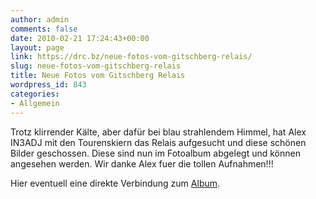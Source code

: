 ```yaml
---
author: admin
comments: false
date: 2010-02-21 17:24:43+00:00
layout: page
link: https://drc.bz/neue-fotos-vom-gitschberg-relais/
slug: neue-fotos-vom-gitschberg-relais
title: Neue Fotos vom Gitschberg Relais
wordpress_id: 843
categories:
- Allgemein
---
```


Trotz klirrender Kälte, aber dafür bei blau strahlendem Himmel, hat Alex IN3ADJ mit den Tourenskiern das Relais aufgesucht und diese schönen Bilder geschossen. Diese sind nun im Fotoalbum abgelegt und können angesehen werden. Wir danke Alex fuer die tollen Aufnahmen!!!

Hier eventuell eine direkte Verbindung zum [Album](http://drc.bz/pics/main.php?g2_itemId=2001).
